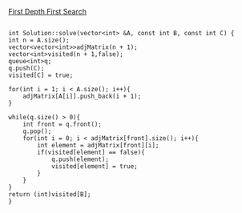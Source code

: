[First Depth First Search](https://www.scaler.com/academy/mentee-dashboard/class/46134/assignment/problems/516/?navref=cl_pb_nv_tb)


```

int Solution::solve(vector<int> &A, const int B, const int C) {
int n = A.size();
vector<vector<int>>adjMatrix(n + 1);
vector<int>visited(n + 1,false);
queue<int>q;
q.push(C);
visited[C] = true;

for(int i = 1; i < A.size(); i++){
    adjMatrix[A[i]].push_back(i + 1);
}

while(q.size() > 0){
    int front = q.front();
    q.pop();
    for(int i = 0; i < adjMatrix[front].size(); i++){
        int element = adjMatrix[front][i];
        if(visited[element] == false){
            q.push(element);
            visited[element] = true;
        }
    }
}
return (int)visited[B];
}



```
